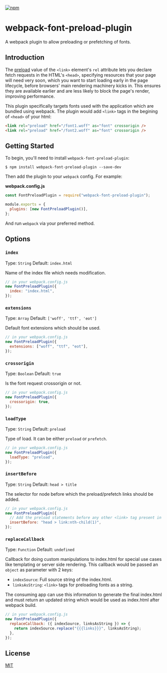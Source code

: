 [![npm][npm]][npm-url]

# webpack-font-preload-plugin

A webpack plugin to allow preloading or prefetching of fonts.

## Introduction

The [preload](https://developer.mozilla.org/en-US/docs/Web/HTML/Preloading_content) value of the `<link>` element's `rel` attribute lets you declare fetch requests in the HTML's `<head>`, specifying resources that your page will need very soon, which you want to start loading early in the page lifecycle, before browsers' main rendering machinery kicks in. This ensures they are available earlier and are less likely to block the page's render, improving performance.

This plugin specifically targets fonts used with the application which are bundled using webpack. The plugin would add `<link>` tags in the begining of `<head>` of your html:

```html
<link rel="preload" href="/font1.woff" as="font" crossorigin />
<link rel="preload" href="/font2.woff" as="font" crossorigin />
```

## Getting Started

To begin, you'll need to install `webpack-font-preload-plugin`:

```console
$ npm install webpack-font-preload-plugin --save-dev
```

Then add the plugin to your `webpack` config. For example:

**webpack.config.js**

```js
const FontPreloadPlugin = require("webpack-font-preload-plugin");

module.exports = {
  plugins: [new FontPreloadPlugin()],
};
```

And run `webpack` via your preferred method.

## Options

### `index`

Type: `String`
Default: `index.html`

Name of the index file which needs modification.

```js
// in your webpack.config.js
new FontPreloadPlugin({
  index: "index.html",
});
```

### `extensions`

Type: `Array`
Default: `['woff', 'ttf', 'eot']`

Default font extensions which should be used.

```js
// in your webpack.config.js
new FontPreloadPlugin({
  extensions: ["woff", "ttf", "eot"],
});
```

### `crossorigin`

Type: `Boolean`
Default: `true`

Is the font request crossorigin or not.

```js
// in your webpack.config.js
new FontPreloadPlugin({
  crossorigin: true,
});
```

### `loadType`

Type: `String`
Default: `preload`

Type of load. It can be either `preload` or `prefetch`.

```js
// in your webpack.config.js
new FontPreloadPlugin({
  loadType: "preload",
});
```

### `insertBefore`

Type: `String`
Default: `head > title`

The selector for node before which the preload/prefetch links should be added.

```js
// in your webpack.config.js
new FontPreloadPlugin({
  // Add the preload statements before any other <link> tag present in html
  insertBefore: "head > link:nth-child(1)",
});
```

### `replaceCallback`

Type: `Function`
Default: `undefined`

Callback for doing custom manipulations to index.html for special use cases like templating or server side rendering. This callback would be passed an `object` as parameter with 2 keys:

- `indexSource`: Full source string of the index.html.
- `linksAsString`: `<link>` tags for preloading fonts as a string.

The consuming app can use this information to generate the final index.html
and must return an updated string which would be used as index.html after
webpack build.

```js
// in your webpack.config.js
new FontPreloadPlugin({
  replaceCallback: ({ indexSource, linksAsString }) => {
    return indexSource.replace("{{{links}}}", linksAsString);
  },
});
```

## License

[MIT](./LICENSE)

[npm]: https://img.shields.io/npm/v/webpack-font-preload-plugin
[npm-url]: https://npmjs.com/package/webpack-font-preload-plugin
